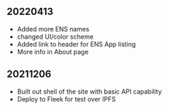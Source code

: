 ## 20220413

* Added more ENS names
* changed UI/color scheme
* Added link to header for ENS App listing
* More info in About page

## 20211206

* Built out shell of the site with basic API capability
* Deploy to Fleek for test over IPFS